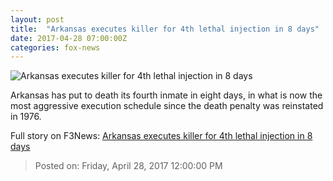 ```yaml
---
layout: post
title:  "Arkansas executes killer for 4th lethal injection in 8 days"
date: 2017-04-28 07:00:00Z
categories: fox-news
---
```


![Arkansas executes killer for 4th lethal injection in 8 days](http://www.foxnews.com/content/dam/fox-news/logo/og-fn-foxnews.jpg)

Arkansas has put to death its fourth inmate in eight days, in what is now the most aggressive execution schedule since the death penalty was reinstated in 1976.


Full story on F3News: [Arkansas executes killer for 4th lethal injection in 8 days](http://www.f3nws.com/n/JDKRvB)

> Posted on: Friday, April 28, 2017 12:00:00 PM
